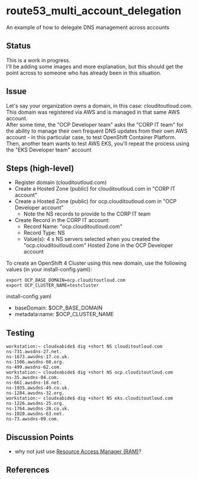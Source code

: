 # route53_multi_account_delegation
An example of how to delegate DNS management across accounts

## Status
This is a work in progress.  
I'll be adding some images and more explanation, but this should get the point across to someone who has already been in this situation.

## Issue
Let's say your organization owns a domain, in this case: clouditoutloud.com.  This domain was registered via AWS and is managed in that same AWS account.  
After some time, the "OCP Developer team" asks the "CORP IT team" for the ability to manage their own frequent DNS updates from their own AWS account - in this particular case, to test OpenShift Container Platform.  
Then, another team wants to test AWS EKS, you'll repeat the process using the "EKS Developer team" account


## Steps (high-level)
* Register domain (clouditoutloud.com)
* Create a Hosted Zone (public) for clouditoutloud.com in "CORP IT account"
* Create a Hosted Zone (public) for ocp.clouditoutloud.com in "OCP Developer account"
  *  Note the NS records to provide to the CORP IT team
* Create Record in the CORP IT account:
  *  Record Name:  "ocp.clouditoutloud.com"
  *  Record Type:  NS
  *  Value(s):  4 x NS servers selected when you created the "ocp.clouditoutloud.com" Hosted Zone in the OCP Developer account

To create an OpenShift 4 Cluster using this new domain, use the following values (in your install-config.yaml):
```
export OCP_BASE_DOMAIN=ocp.clouditoutloud.com
export OCP_CLUSTER_NAME=testcluster
```

install-config.yaml
  * baseDomain: $OCP_BASE_DOMAIN
  * metadata:name: $OCP_CLUSTER_NAME

## Testing
```
workstation:~ cloudxabide$ dig +short NS clouditoutloud.com
ns-731.awsdns-27.net.
ns-1673.awsdns-17.co.uk.
ns-1506.awsdns-60.org.
ns-499.awsdns-62.com.
workstation:~ cloudxabide$ dig +short NS ocp.clouditoutloud.com
ns-35.awsdns-04.com.
ns-661.awsdns-18.net.
ns-1935.awsdns-49.co.uk.
ns-1284.awsdns-32.org.
workstation:~ cloudxabide$ dig +short NS eks.clouditoutloud.com
ns-1226.awsdns-25.org.
ns-1764.awsdns-28.co.uk.
ns-1020.awsdns-63.net.
ns-73.awsdns-09.com.
```
## Discussion Points
* why not just use [Resource Access Manager (RAM)](https://aws.amazon.com/ram/)?  

## References

